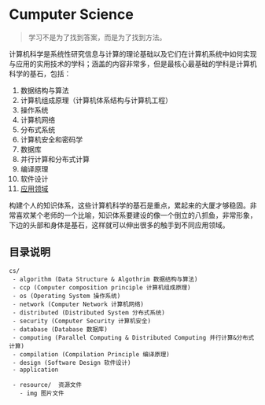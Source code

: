 # Cumputer Science

> 学习不是为了找到答案，而是为了找到方法。

计算机科学是系统性研究信息与计算的理论基础以及它们在计算机系统中如何实现与应用的实用技术的学科；涵盖的内容非常多，但是最核心最基础的学科是计算机科学的基石，包括：

1. 数据结构与算法
2. 计算机组成原理（计算机体系结构与计算机工程）
3. 操作系统
4. 计算机网络
5. 分布式系统
6. 计算机安全和密码学
7. 数据库
8. 并行计算和分布式计算
9. 编译原理
10. 软件设计
11. [应用领域](application/application.md)

构建个人的知识体系，这些计算机科学的基石是重点，累起来的大厦才够稳固。非常喜欢某个老师的一个比喻，知识体系要建设的像一个倒立的八抓鱼，非常形象，下边的头部和身体是基石，这样就可以伸出很多的触手到不同应用领域。

## 目录说明

```text
cs/
 - algorithm (Data Structure & Algothrim 数据结构与算法)
 - ccp (Computer composition principle 计算机组成原理)
 - os (Operating System 操作系统)
 - network (Computer Network 计算机网络)
 - distributed (Distributed System 分布式系统)
 - security (Computer Security 计算机安全)
 - database (Database 数据库)
 - computing (Parallel Computing & Distributed Computing 并行计算&分布式计算)
 - compilation (Compilation Principle 编译原理)
 - design (Software Design 软件设计)
 - application

 - resource/  资源文件
   - img 图片文件
```

